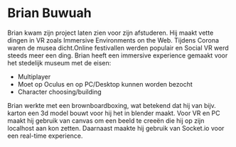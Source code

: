 # Brian Buwuah
Brian kwam zijn project laten zien voor zijn afstuderen. Hij maakt vette dingen in VR zoals Immersive Environments on the Web. Tijdens Corona waren de musea dicht.Online festivallen werden populair en Social VR werd steeds meer een ding. Brian heeft een immersive experience gemaakt voor het stedelijk museum met de eisen:

* Multiplayer
* Moet op Oculus en op PC/Desktop kunnen worden bezocht
* Character choosing/building

Brian werkte met een brownboardboxing, wat betekend dat hij van bijv. karton een 3d model bouwt voor hij het in blender maakt.
Voor VR en PC maakt hij gebruik van canvas om een beeld te creeën die hij op zijn localhost aan kon zetten. Daarnaast maakte hij gebruik van Socket.io voor een real-time experience.